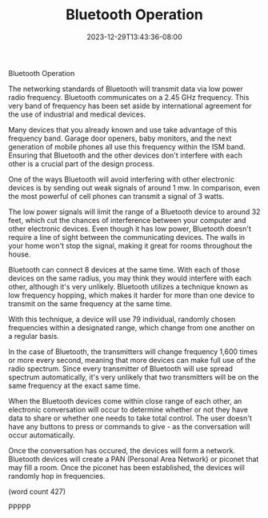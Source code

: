 ﻿---
title: "Bluetooth Operation"
date: 2023-12-29T13:43:36-08:00
description: "Bluetooth Technology Tips for Web Success"
featured_image: "/images/Bluetooth Technology.jpg"
tags: ["Bluetooth Technology"]
---

Bluetooth Operation

The networking standards of Bluetooth will transmit
data via low power radio frequency.  Bluetooth
communicates on a 2.45 GHz frequency.  This very
band of frequency has been set aside by international
agreement for the use of industrial and medical
devices.

Many devices that you already known and use take
advantage of this frequency band.  Garage door
openers, baby monitors, and the next generation of
mobile phones all use this frequency within the ISM
band.  Ensuring that Bluetooth and the other 
devices don't interfere with each other is a crucial
part of the design process.

One of the ways Bluetooth will avoid interfering
with other electronic devices is by sending out 
weak signals of around 1 mw.  In comparison, even
the most powerful of cell phones can transmit a 
signal of 3 watts.  

The low power signals will limit the range of a 
Bluetooth device to around 32 feet, which cut the
chances of interference between your computer and
other electronic devices.  Even though it has low
power, Bluetooth doesn't require a line of sight
between the communicating devices.  The walls in
your home won't stop the signal, making it great
for rooms throughout the house.

Bluetooth can connect 8 devices at the same time.
With each of those devices on the same radius,
you may think they would interfere with each
other, although it's very unlikely.  Bluetooth
utilizes a technique known as low frequency
hopping, which makes it harder for more than
one device to transmit on the same frequency
at the same time.

With this technique, a device will use 79
individual, randomly chosen frequencies within
a designated range, which change from one another
on a regular basis.  

In the case of Bluetooth, the transmitters will
change frequency 1,600 times or more every 
second, meaning that more devices can make full
use of the radio spectrum.  Since every
transmitter of Bluetooth will use spread spectrum
automatically, it's very unlikely that two 
transmitters will be on the same frequency at the
exact same time.

When the Bluetooth devices come within close range
of each other, an electronic conversation will
occur to determine whether or not they have 
data to share or whether one needs to take total
control.  The user doesn't have any buttons to
press or commands to give - as the conversation
will occur automatically.

Once the conversation has occured, the devices
will form a network.  Bluetooth devices will
create a PAN (Personal Area Network) or piconet
that may fill a room.  Once the piconet has been
established, the devices will randomly hop in
frequencies.

(word count 427)

PPPPP
